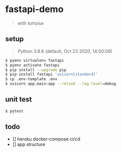 # fastapi-demo
> with tortoise

## setup
> Python 3.8.6 (default, Oct 23 2020, 14:00:06) 
```bash
$ pyenv virtualenv fastapi
$ pyenv activate fastapi
$ pip install --upgrade pip
$ pip install fastapi 'uvicorn[standard]'
$ cp .env-template .env
$ uvicorn app.main:app --reload --log-level=debug
```

## unit test
```bash
$ pytest
```

## todo
- [] heroku docker-compose ci/cd
- [] app structure